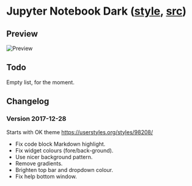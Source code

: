 # Jupyter Notebook Dark ([style](https://userstyles.org/styles/153443/), [src](jupyter-notebook.css))

## Preview
![Preview](https://userstyles.org/style_screenshots/153443_after.jpeg)

## Todo

Empty list, for the moment.

## Changelog

### Version 2017-12-28

Starts with OK theme https://userstyles.org/styles/98208/

 - Fix code block Markdown highlight.
 - Fix widget colours (fore/back-ground).
 - Use nicer background pattern.
 - Remove gradients.
 - Brighten top bar and dropdown colour.
 - Fix help bottom window.
